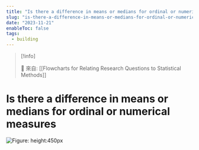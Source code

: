 ```yaml
---
title: "Is there a difference in means or medians for ordinal or numerical measures"
slug: "is-there-a-difference-in-means-or-medians-for-ordinal-or-numerical-measures"
date: "2023-11-21"
enableToc: false
tags:
  - building
---
```


> [!info]
>
> 🌱 來自: [[Flowcharts for Relating Research Questions to Statistical Methods]]

# Is there a difference in means or medians for ordinal or numerical measures

![Figure: height:450px](https://i.imgur.com/hc2p36c.png)
